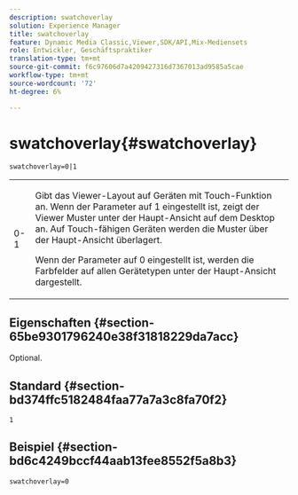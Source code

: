 ```yaml
---
description: swatchoverlay
solution: Experience Manager
title: swatchoverlay
feature: Dynamic Media Classic,Viewer,SDK/API,Mix-Mediensets
role: Entwickler, Geschäftspraktiker
translation-type: tm+mt
source-git-commit: f6c97606d7a4209427316d7367013ad9585a5cae
workflow-type: tm+mt
source-wordcount: '72'
ht-degree: 6%

---
```



# swatchoverlay{#swatchoverlay}

`swatchoverlay=0|1`

<table id="table_9B98C97485DD4DEB8A6ECBCE8DF6B886"> 
 <tbody> 
  <tr> 
   <td colname="col1"> <p> <span class="codeph"> 0-1  </span> </p> </td> 
   <td colname="col2"> <p>Gibt das Viewer-Layout auf Geräten mit Touch-Funktion an. Wenn der Parameter auf <span class="codeph"> 1 </span> eingestellt ist, zeigt der Viewer Muster unter der Haupt-Ansicht auf dem Desktop an. Auf Touch-fähigen Geräten werden die Muster über der Haupt-Ansicht überlagert. </p> <p>Wenn der Parameter auf <span class="codeph"> 0 </span> eingestellt ist, werden die Farbfelder auf allen Gerätetypen unter der Haupt-Ansicht dargestellt. </p> </td> 
  </tr> 
 </tbody> 
</table>

## Eigenschaften {#section-65be9301796240e38f31818229da7acc}

Optional.

## Standard {#section-bd374ffc5182484faa77a7a3c8fa70f2}

`1`

## Beispiel {#section-bd6c4249bccf44aab13fee8552f5a8b3}

`swatchoverlay=0`
